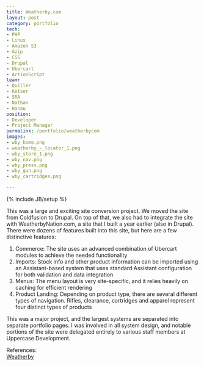 ```yaml
---
title: Weatherby.com
layout: post
category: portfolio
tech:
- PHP
- Linux
- Amazon S3
- Gzip
- CSS
- Drupal
- Ubercart
- ActionScript
team:
- Quiller
- Keiser
- SRA
- Nathan
- Hanau
position:
- Developer
- Project Manager
permalink: /portfolio/weatherbycom
images:
- wby_home.png
- weatherby_-_locator_1.png
- wby_store_1.png
- wby_nav.png
- wby_press.png
- wby_gun.png
- wby_cartridges.png

---
```

{% include JB/setup %}
<div id="node-6" class="node node-portfolio node-promoted">
  <div class="content clearfix">
    <div class="field field-name-body field-type-text-with-summary field-label-hidden"><div class="field-items"><div class="field-item even"><p>This was a large and exciting site conversion project. We moved the site from Coldfusion to Drupal. On top of that, we also had to integrate the site with WeatherbyNation.com, a site that I built a year earlier (also in Drupal). There were dozens of features built into this site, but here are a few distinctive features:</p>
<ol><li>
		Commerce: The site uses an advanced combination of Ubercart modules to achieve the needed functionality</li>
	<li>
		Imports: Stock info and other product information can be imported using an Assistant-based system that uses standard Assistant configuration for both validation and data integration</li>
	<li>
		Menus: The menu layout is very site-specific, and it relies heavily on caching for efficient rendering</li>
	<li>
		Product Landing: Depending on product type, there are several different types of navigation. Rifles, clearance, cartridges and apparel represent four distinct types of products</li>
</ol><p>This was a major project, and the largest systems are separated into separate portfolio pages. I was involved in all system design, and notable portions of the site were delegated entirely to various staff members at Uppercase Development.</p>
</div></div></div><div class="field field-name-field-reference field-type-link-field field-label-above"><div class="field-label">References:&nbsp;</div><div class="field-items"><div class="field-item even"><a href="http://weatherby.com" rel="nofollow">Weatherby</a></div></div></div>  </div>
</div>
